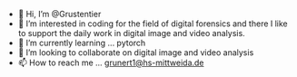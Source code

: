 - 👋 Hi, I’m @Grustentier
- 👀 I’m interested in coding for the field of digital forensics and there I like to support the daily work in digital image and video analysis.
- 🌱 I’m currently learning ... pytorch
- 💞️ I’m looking to collaborate on digital image and video analysis
- 📫 How to reach me ... grunert1@hs-mittweida.de

<!---
Grustentier/Grustentier is a ✨ special ✨ repository because its `README.md` (this file) appears on your GitHub profile.
You can click the Preview link to take a look at your changes.
--->
